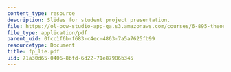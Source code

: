 ```yaml
---
content_type: resource
description: Slides for student project presentation.
file: https://ol-ocw-studio-app-qa.s3.amazonaws.com/courses/6-895-theory-of-parallel-systems-sma-5509-fall-2003/71a30d6504068bfd6d2271e87986b345_fp_lie.pdf
file_type: application/pdf
parent_uid: 0fcc1f6b-f683-c4ec-4863-7a5a7625fb99
resourcetype: Document
title: fp_lie.pdf
uid: 71a30d65-0406-8bfd-6d22-71e87986b345
---
```


